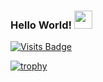   ### Hello World!  <img src="https://github.com/brutewooorse/brutewooorse/blob/master/assets/Hi.gif" width="29px">
  [![Visits Badge](https://badges.pufler.dev/visits/sciencepal/sciencepal)](https://badges.pufler.dev/visits/sciencepal/sciencepal)

[![trophy](https://github-profile-trophy.vercel.app/?username=sciencepal)](https://github.com/brutewooorse/github-profile-trophy)
  
